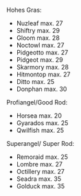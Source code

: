 Hohes Gras:
- Nuzleaf max. 27
- Shiftry max. 29
- Gloom max. 28
- Noctowl max. 27
- Pidgeotto max. 27
- Pidgeot max. 29
- Skarmory max. 28
- Hitmontop max. 27
- Ditto max. 25
- Donphan max. 30

Profiangel/Good Rod:
- Horsea max. 20
- Gyarados max. 25
- Qwilfish max. 25

Superangel/ Super Rod:
- Remoraid max. 25
- Lombre max. 27
- Octillery max. 27
- Seadra max. 35
- Golduck max. 35
